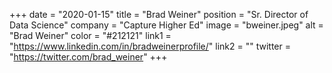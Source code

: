 +++ 
date = "2020-01-15" 
title = "Brad Weiner" 
position = "Sr. Director of Data Science" 
company = "Capture Higher Ed" 
image = "bweiner.jpeg" 
alt = "Brad Weiner" 
color = "#212121" 
link1 = "https://www.linkedin.com/in/bradweinerprofile/" 
link2 = ""
twitter = "https://twitter.com/brad_weiner"
+++
